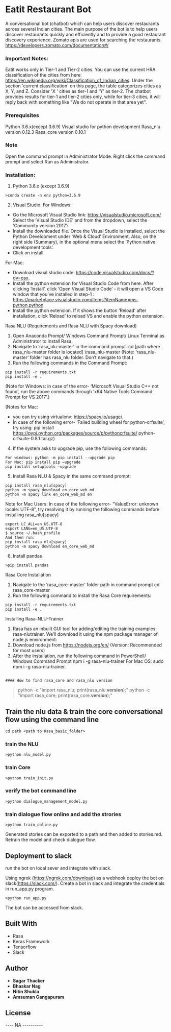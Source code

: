 # Eatit Restaurant Bot
A conversational bot (chatbot) which can help users discover restaurants across several Indian cities. 
The main purpose of the bot is to help users discover restaurants quickly and efficiently and to provide a good restaurant discovery experience. 
Zomato apis are used for searching the restaurants. https://developers.zomato.com/documentation#/

### Important Notes:
Eatit works only in Tier-1 and Tier-2 cities. You can use the current HRA classification of the cities from here: https://en.wikipedia.org/wiki/Classification_of_Indian_cities. Under the section 'current classification' on this page, the table categorizes cities as X, Y, and Z. Consider 'X ' cities as tier-1 and 'Y' as tier-2. 
The chatbot provides results for tier-1 and tier-2 cities only, while for tier-3 cities, it will reply back with something like "We do not operate in that area yet".

### Prerequisites
Python 3.6.x(except 3.6.9)
Visual studio for python development 
Rasa_nlu version 0.12.3
Rasa_core version 0.10.1 

### Note
Open the command prompt in Administrator Mode.
Right click the command prompt and select Run as Administrator.

### Installation:
1. Python 3.6.x (except 3.6.9)
```
>conda create -n env python=3.6.9
```

2. Visual Studio:
For Windows:
  - Go the Microsoft Visual Studio link: https://visualstudio.microsoft.com/
  Select the ‘Visual Studio IDE’ and from the dropdown, select the ‘Community version 2017’:
  - Install the downloaded file. Once the Visual Studio is installed, select the Python Development under ‘Web & Cloud’ Environment. Also, on the right side (Summary), in the optional menu select the ‘Python native development tools’.
  - Click on install.

For Mac:
  - Download visual studio code: https://code.visualstudio.com/docs/?dv=osx.
  - Install the python extension for Visual Studio Code from here. After clicking
  ‘Install’, click ‘Open Visual Studio Code’ - it will open a VS Code window that
  you’ve installed in step-1 :
  https://marketplace.visualstudio.com/items?itemName=ms-python.python
  - Install the python extension. If it shows the button ‘Reload’ after installation,
  click ‘Reload’ to reload VS and enable the python extension.

Rasa NLU (Requirements and Rasa NLU with Spacy download)
1. Open Anaconda Prompt/ Windows Command Prompt/ Linux Terminal as
Administrator to install Rasa.
2. Navigate to ‘rasa_nlu-master’ in the command prompt.
cd [path where rasa_nlu-master folder is located] \rasa_nlu-master
(Note: ‘rasa_nlu-master’ folder has rasa_nlu folder. Don’t navigate to that.)
3. Run the following commands in the Command Prompt:
```
pip install -r requirements.txt
pip install -e .
```

(Note for Windows: in case of the error- ‘Microsoft Visual Studio C++ not found’,
run the above commands through ‘x64 Native Tools Command Prompt for VS 2017’.)

(Notes for Mac:
- you can try using virtualenv: https://spacy.io/usage/.
- In case of the following error- ‘Failed building wheel for python-crfsuite’, try
using: pip install https://pypi.python.org/packages/source/p/pythoncrfsuite/
python-crfsuite-0.8.1.tar.gz)

4. If the system asks to upgrade pip, use the following commands:
```
For windows: python -m pip install --upgrade pip
For Mac: pip install pip –upgrade
pip install setuptools –upgrade
```

5. Install Rasa NLU & Spacy in the same command prompt:
```
pip install rasa_nlu[spacy]
python -m spacy download en_core_web_md
python -m spacy link en_core_web_md en
```

Note for Mac Users: In case of the following error- “ValueError: unknown locale:
UTF-8”, try resolving it by running the following commands before installing
rasa_nlu[spacy]
```
export LC_ALL=en_US.UTF-8
export LANG=en_US.UTF-8
$ source ~/.bash_profile
And then run:
pip install rasa_nlu[spacy]
python -m spacy download en_core_web_md
```

6. Install pandas
```
>pip install pandas
```

Rasa Core Installation
1. Navigate to the ‘rasa_core-master’ folder path in command prompt
cd rasa_core-master
2. Run the following command to install the Rasa Core requirements:
```
pip install -r requirements.txt
pip install -e .
```

Installing Rasa-NLU-Trainer
1. Rasa has an inbuilt GUI tool for adding/editing the training examples: rasa-nlutrainer.
We’ll download it using the npm package manager of node.js environment:
2. Download node.js from https://nodejs.org/en/ (Version: Recommended for most
users)
3. After the installation, run the following command in PowerShell/ Windows Command
Prompt
npm i -g rasa-nlu-trainer
For Mac OS: sudo npm i -g rasa-nlu-trainer.

```

#### How to find rasa_core and rasa_nlu version

```
>python -c "import rasa_nlu; print(rasa_nlu.__version__);"
>python -c "import rasa_core; print(rasa_core.__version__);"

## Train the nlu data & train the core conversational flow using the command line

```
cd path <path to Rasa_basic_folder>
```

### train the NLU
```
>python nlu_model.py
```

### train Core
```
>python train_init.py
```

### verify the bot command line
```
>python dialogue_management_model.py
```

### train dialogue flow online and add the strories
```
>python train_online.py
```

Generated stories can be exported to a path and then added to stories.md. Retrain the model and check dialogue flow.

## Deployment to slack

run the bot on local sever and integrate with slack.

Using ngrok (https://ngrok.com/download) as a webhook deploy the bot on slack(https://slack.com/). Create a bot in slack and integrate the credentials in run_app.py program.
```
>python run_app.py  
```
The bot can be accessed from slack. 

## Built With

* Rasa
* Keras Framework
* Tensorflow
* Slack

## Author

* **Sagar Thacker**
* **Bhaskar Nag**
* **Nitin Shukla**
* **Amsuman Gangapuram**

## License

 ---- NA ----------
